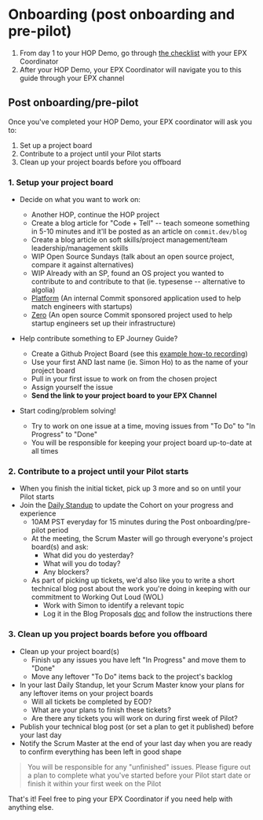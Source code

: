 # Onboarding (post onboarding and pre-pilot)

1. From day 1 to your HOP Demo, go through [the checklist](https://docs.google.com/spreadsheets/d/1dxoh2oAhdQcSoLtJyEj2ovm9wUlwMLjnUYncso-vSMw/edit#gid=0) with your EPX Coordinator
2. After your HOP Demo, your EPX Coordinator will navigate you to this guide through your EPX channel

## Post onboarding/pre-pilot

Once you've completed your HOP Demo, your EPX coordinator will ask you to:

1. Set up a project board
2. Contribute to a project until your Pilot starts
3. Clean up your project boards before you offboard

### **1. Setup your project board**

- Decide on what you want to work on:
  - Another HOP, continue the HOP project
  - Create a blog article for "Code + Tell" -- teach someone something in 5-10 minutes and it'll be posted as an article on `commit.dev/blog`
  - Create a blog article on soft skills/project management/team leadership/management skills
  - WIP Open Source Sundays (talk about an open source project, compare it against alternatives)
  - WIP Already with an SP, found an OS project you wanted to contribute to and contribute to that (ie. typesense -- alternative to algolia)
  - [Platform](https://github.com/commitdev/helix#platform-wiki) (An internal Commit sponsored application used to help match engineers with startups)
  - [Zero](https://github.com/commitdev/zero#contributing-to-zero) (An open source Commit sponsored project used to help startup engineers set up their infrastructure)
- Help contribute something to EP Journey Guide?

  - Create a Github Project Board (see this [example how-to recording](https://github.com/commitdev/epcg#:~:text=example%20how-to%20recording))
  - Use your first AND last name (ie. Simon Ho) to as the name of your project board
  - Pull in your first issue to work on from the chosen project
  - Assign yourself the issue
  - **Send the link to your project board to your EPX Channel**

- Start coding/problem solving!
  - Try to work on one issue at a time, moving issues from "To Do" to "In Progress" to "Done"
  - You will be responsible for keeping your project board up-to-date at all times

### **2. Contribute to a project until your Pilot starts**

- When you finish the initial ticket, pick up 3 more and so on until your Pilot starts
- Join the [Daily Standup](https://us02web.zoom.us/j/82469142067?pwd=cWcvU0lrMFNXeitCbUNybGlPVnZDQT09) to update the Cohort on your progress and experience
  - 10AM PST everyday for 15 minutes during the Post onboarding/pre-pilot period
  - At the meeting, the Scrum Master will go through everyone's project board(s) and ask:
    - What did you do yesterday?
    - What will you do today?
    - Any blockers?
  - As part of picking up tickets, we'd also like you to write a short technical blog post about the work you're doing in keeping with our commitment to Working Out Loud (WOL)
    - Work with Simon to identify a relevant topic
    - Log it in the Blog Proposals [doc](https://docs.google.com/document/d/1ed4-RVeMUNDDJZvfK7eArJDHjIgl62HuH83b4jK-_Qc/edit) and follow the instructions there

### **3. Clean up you project boards before you offboard**

- Clean up your project board(s)
  - Finish up any issues you have left "In Progress" and move them to "Done"
  - Move any leftover "To Do" items back to the project's backlog
- In your last Daily Standup, let your Scrum Master know your plans for any leftover items on your project boards
  - Will all tickets be completed by EOD?
  - What are your plans to finish these tickets?
  - Are there any tickets you will work on during first week of Pilot?
- Publish your technical blog post (or set a plan to get it published) before your last day
- Notify the Scrum Master at the end of your last day when you are ready to confirm everything has been left in good shape

> You will be responsible for any "unfinished" issues. Please figure out a plan to complete what you've started before your Pilot start date or finish it within your first week on the Pilot

That's it! Feel free to ping your EPX Coordinator if you need help with anything else.
